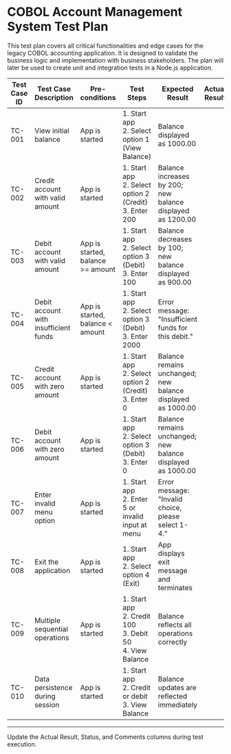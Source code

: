 # COBOL Account Management System Test Plan

This test plan covers all critical functionalities and edge cases for the legacy COBOL accounting application. It is designed to validate the business logic and implementation with business stakeholders. The plan will later be used to create unit and integration tests in a Node.js application.

| Test Case ID | Test Case Description                        | Pre-conditions                | Test Steps                                                                 | Expected Result                                              | Actual Result | Status (Pass/Fail) | Comments |
|--------------|----------------------------------------------|-------------------------------|---------------------------------------------------------------------------|--------------------------------------------------------------|---------------|--------------------|----------|
| TC-001       | View initial balance                        | App is started                | 1. Start app<br>2. Select option 1 (View Balance)                         | Balance displayed as 1000.00                                 |               |                    |          |
| TC-002       | Credit account with valid amount            | App is started                | 1. Start app<br>2. Select option 2 (Credit)<br>3. Enter 200              | Balance increases by 200; new balance displayed as 1200.00    |               |                    |          |
| TC-003       | Debit account with valid amount             | App is started, balance >= amount | 1. Start app<br>2. Select option 3 (Debit)<br>3. Enter 100           | Balance decreases by 100; new balance displayed as 900.00     |               |                    |          |
| TC-004       | Debit account with insufficient funds       | App is started, balance < amount | 1. Start app<br>2. Select option 3 (Debit)<br>3. Enter 2000          | Error message: "Insufficient funds for this debit."           |               |                    |          |
| TC-005       | Credit account with zero amount             | App is started                | 1. Start app<br>2. Select option 2 (Credit)<br>3. Enter 0                | Balance remains unchanged; new balance displayed as 1000.00   |               |                    |          |
| TC-006       | Debit account with zero amount              | App is started                | 1. Start app<br>2. Select option 3 (Debit)<br>3. Enter 0                | Balance remains unchanged; new balance displayed as 1000.00   |               |                    |          |
| TC-007       | Enter invalid menu option                   | App is started                | 1. Start app<br>2. Enter 5 or invalid input at menu                      | Error message: "Invalid choice, please select 1-4."           |               |                    |          |
| TC-008       | Exit the application                        | App is started                | 1. Start app<br>2. Select option 4 (Exit)                                 | App displays exit message and terminates                     |               |                    |          |
| TC-009       | Multiple sequential operations              | App is started                | 1. Start app<br>2. Credit 100<br>3. Debit 50<br>4. View Balance         | Balance reflects all operations correctly                    |               |                    |          |
| TC-010       | Data persistence during session             | App is started                | 1. Start app<br>2. Credit or debit<br>3. View Balance                   | Balance updates are reflected immediately                    |               |                    |          |

---
Update the Actual Result, Status, and Comments columns during test execution.
